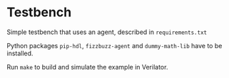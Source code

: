 # Testbench

Simple testbench that uses an agent, described in `requirements.txt`

Python packages `pip-hdl`, `fizzbuzz-agent` and `dummy-math-lib` have to be installed.

Run `make` to build and simulate the example in Verilator.
